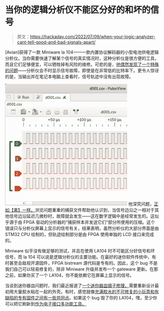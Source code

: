 # 当你的逻辑分析仪不能区分好的和坏的信号

> 原文：<https://hackaday.com/2022/07/09/when-your-logic-analyzer-cant-tell-good-and-bad-signals-apart/>

[Avian]获得了一款 Miniware la 104——一款内置协议解码器的小型电池供电逻辑分析仪。当你需要快速了解某个信号的真实情况时，这种分析仪是很方便的工具，而且它们足够便宜，可以牺牲掉有风险的维修。可悲的是，[他偶然发现了一个特殊的问题](https://www.tablix.org/~avian/blog/archives/2022/03/waveform_display_bug_in_the_la104/)——分析仪会不时显示信号故障，即使是在非常低的比特率下。更令人惊讶的是，当输出并在笔记本电脑上查看时，信号轨迹中没有出现故障。

[![A Pulseview window showing that the problem is not present in the exported captures](img/55a131dc2dce8fe836330c3ebcd51e8a.png)](https://hackaday.com/wp-content/uploads/2022/07/hadimg_la104_issue_pic2.png) 他深究问题，[正如【禽】一样。](https://hackaday.com/2022/04/10/this-3-5mm-cable-distorts-signals-hides-audio-filtering-circuit/)浏览问题重重的捕获文件帮助他认识到，当信号边沿之一相对于其他信号边沿延迟几微秒时，故障就会发生——这在数字逻辑中是经常发生的。这似乎源于由 FPGA 驱动的分析器的“捕获样本并发送它们”部分所使用的压缩。这个错误只与分析仪屏幕上显示的信号有关，结果表明，虽然分析仪的大部分界面是由 STM32 CPU 绘制的，但轨迹绘制部分是由 FPGA 使用单独的 LCD 接口来完成的。

Miniware 似乎没有做足够的测试，并且在使用 LA104 时不可能区分好信号和坏信号，而 la 104 可以说是逻辑分析仪的主要功能。在最好的迷你软件传统中，有时甚至会敌视开源固件，FPGA bistream 源代码是专有的。因此，这个 bug 不是我们自己可以轻易修复的，除非 Miniware 升级并发布一个 gateware 更新。在那之前，如果你买了一个 LA104，你不能依赖它在屏幕上显示的信号。

当谈到迷你器皿问题时，我们最近报道了[一个迷你器皿镊子修理，](https://hackaday.com/2022/05/23/hackaday-prize-2022-glue-hindered-smart-tweezer-repair-involves-a-rebuild/)需要重新设计最初用大量胶水粘在一起的外壳。有时，感觉就像[充满胶水的不可修复的小玩意和有缺陷的专有固件之间有一些共同点](https://hackaday.com/2021/08/11/should-you-be-able-to-repair-it-we-think-so/)。如果这个 bug 毁了你的 LA104，嘿，至少你可以把它刷新到[作为电子接口多功能工具。](https://hackaday.com/2020/10/01/teaching-a-pocket-logic-analyzer-many-new-tricks/)